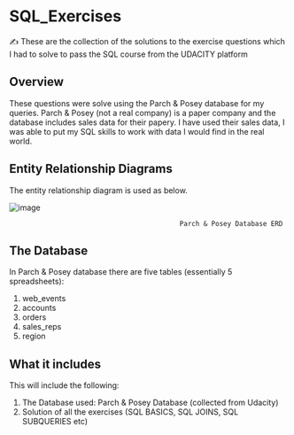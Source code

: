 # SQL_Exercises
✍️ These are the collection of the solutions to the exercise questions which I had to solve to pass the SQL course from the UDACITY platform



## <b> Overview </b> ##
These questions were solve using the Parch & Posey database for my queries. Parch & Posey (not a real company) is a paper company and the database includes sales data for their papery. I have used their sales data, I was able to put my SQL skills to work with data I would find in the real world.


## <b> Entity Relationship Diagrams </b> ##

The entity relationship diagram is used as below. 

![image](https://user-images.githubusercontent.com/97672246/197445833-6288889a-3f30-458c-a932-e6030db3a5cd.png)

                                               Parch & Posey Database ERD
                                               
## <b> The Database </b> ##                                           
                                               
In Parch & Posey database there are five tables (essentially 5 spreadsheets):

1. web_events
2. accounts
3. orders
4. sales_reps
5. region     
                                               
                                               
## <b> What it includes </b> ##

This will include the following:
  1. The Database used: Parch & Posey Database (collected from Udacity)
  2. Solution of all the exercises (SQL BASICS, SQL JOINS, SQL SUBQUERIES etc)
